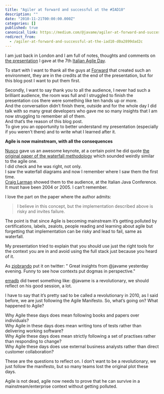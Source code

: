 ```yaml
---
title: "Agiler at forward and successful at the #IAD10"
description: ""
date: "2010-11-21T00:00:00.000Z"
categories: []
published: true
canonical_link: https://medium.com/@javame/agiler-at-forward-and-successful-at-the-iad10-d0a2899dad2c
redirect_from:
  - /agiler-at-forward-and-successful-at-the-iad10-d0a2899dad2c
---
```


I am just back in London and I am full of notes, thoughts and comments on [the presentation](http://www.slideshare.net/aterreno/agiler-without-a-schema-forward) I gave at the 7th [Italian Agile Day](http://www.agileday.it/).

To start with I want to thank all the guys at [Forward](http://www.forward.co.uk/) that created such an environment, they are in the credits at the end of the presentation, but for this blog post I want to put them first.

Secondly, I want to say thank you to all the audience, I never had such a brilliant audience, the room was full and I struggled to finish the presentation cos there were something like ten hands up or more.   
And the conversation didn’t finish there, outside and for the whole day I did talk with so many great developers who gave me so many insights that I am now struggling to remember all of them.   
And that’s the reason of this blog post.   
To give you an opportunity to better understand my presentation (especially if you weren’t there) and to write what I learned after it.

**Agile is now mainstream, with all the consequences**

[Nusco](http://twitter.com/#!/nusco) gave us an awesome keynote, at a certain point he did quote [the original paper of the waterfall methodology](http://www.cs.umd.edu/class/spring2003/cmsc838p/Process/waterfall.pdf) which sounded weirdly similar to the agile one.   
I did check and he was right, not only.   
I saw the waterfall diagrams and now I remember where I saw them the first time.   
[Craig Larman](http://www.craiglarman.com/) showed them to the audience, at the Italian Java Conference. It must have been 2004 or 2005. I can’t remember.

I love the part on the paper where the author admits:

> I believe in this concept, but the implementation described above is risky and invites failure.

The point is that since Agile is becoming mainstream it’s getting polluted by certifications, labels, zealots, people reading and learning about agile but forgetting that implementation can be risky and lead to fail, same as waterfall.

My presentation tried to explain that you should use just the right tools for the context you are in and avoid using the full stack just because you heard of it.

As [ziobrando](http://twitter.com/#!/ziobrando) put it on twitter: " Great insights from @javame yesterday evening. Funny to see how contexts put dogmas in perspective."

[emadb](http://twitter.com/#!/emadb) did tweet something like: @javame is a revolutionary, we should reflect on his good session, a lot.

I have to say that it’s pretty sad to be called a revolutionary in 2010, as I said before, we are just following the Agile Manifesto. So, what’s going on? What happened to Agile?

Why Agile these days does mean following books and papers over individuals?   
Why Agile in these days does mean writing tons of tests rather than delivering working software?   
Why Agile these days does mean strictly following a set of practises rather than responding to change?   
Why Agile these days does use external business analysts rather than direct customer collaboration?

These are the questions to reflect on. I don’t want to be a revolutionary, we just follow the manifesto, but so many teams lost the original plot these days.

Agile is not dead, agile now needs to prove that he can survive in a mainstream/enterprise context without getting polluted.
